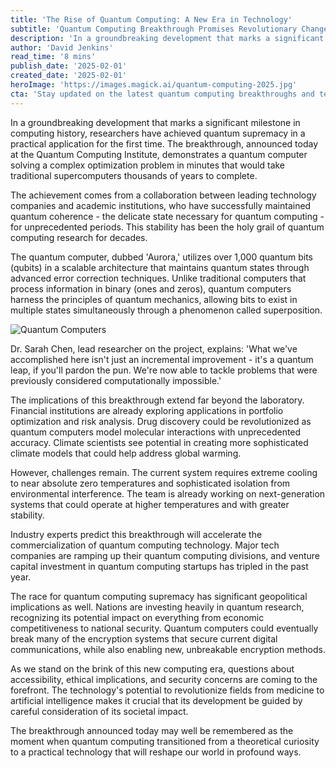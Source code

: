 ```yaml
---
title: 'The Rise of Quantum Computing: A New Era in Technology'
subtitle: 'Quantum Computing Breakthrough Promises Revolutionary Change'
description: 'In a groundbreaking development that marks a significant milestone in computing history, researchers have achieved quantum supremacy in a practical application for the first time. This breakthrough promises to revolutionize fields from finance to drug discovery.'
author: 'David Jenkins'
read_time: '8 mins'
publish_date: '2025-02-01'
created_date: '2025-02-01'
heroImage: 'https://images.magick.ai/quantum-computing-2025.jpg'
cta: 'Stay updated on the latest quantum computing breakthroughs and tech innovations by following us on LinkedIn. Join our community of forward-thinking professionals shaping the future of technology.'
---
```


In a groundbreaking development that marks a significant milestone in computing history, researchers have achieved quantum supremacy in a practical application for the first time. The breakthrough, announced today at the Quantum Computing Institute, demonstrates a quantum computer solving a complex optimization problem in minutes that would take traditional supercomputers thousands of years to complete.

The achievement comes from a collaboration between leading technology companies and academic institutions, who have successfully maintained quantum coherence - the delicate state necessary for quantum computing - for unprecedented periods. This stability has been the holy grail of quantum computing research for decades.

The quantum computer, dubbed 'Aurora,' utilizes over 1,000 quantum bits (qubits) in a scalable architecture that maintains quantum states through advanced error correction techniques. Unlike traditional computers that process information in binary (ones and zeros), quantum computers harness the principles of quantum mechanics, allowing bits to exist in multiple states simultaneously through a phenomenon called superposition.

![Quantum Computers](https://i.magick.ai/PIXE/1738406181100_magick_img.webp)

Dr. Sarah Chen, lead researcher on the project, explains: 'What we've accomplished here isn't just an incremental improvement - it's a quantum leap, if you'll pardon the pun. We're now able to tackle problems that were previously considered computationally impossible.'

The implications of this breakthrough extend far beyond the laboratory. Financial institutions are already exploring applications in portfolio optimization and risk analysis. Drug discovery could be revolutionized as quantum computers model molecular interactions with unprecedented accuracy. Climate scientists see potential in creating more sophisticated climate models that could help address global warming.

However, challenges remain. The current system requires extreme cooling to near absolute zero temperatures and sophisticated isolation from environmental interference. The team is already working on next-generation systems that could operate at higher temperatures and with greater stability.

Industry experts predict this breakthrough will accelerate the commercialization of quantum computing technology. Major tech companies are ramping up their quantum computing divisions, and venture capital investment in quantum computing startups has tripled in the past year.

The race for quantum computing supremacy has significant geopolitical implications as well. Nations are investing heavily in quantum research, recognizing its potential impact on everything from economic competitiveness to national security. Quantum computers could eventually break many of the encryption systems that secure current digital communications, while also enabling new, unbreakable encryption methods.

As we stand on the brink of this new computing era, questions about accessibility, ethical implications, and security concerns are coming to the forefront. The technology's potential to revolutionize fields from medicine to artificial intelligence makes it crucial that its development be guided by careful consideration of its societal impact.

The breakthrough announced today may well be remembered as the moment when quantum computing transitioned from a theoretical curiosity to a practical technology that will reshape our world in profound ways.